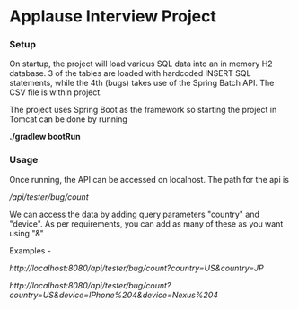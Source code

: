 # Applause Interview Project

### Setup

On startup, the project will load various SQL data into an in memory
H2 database. 3 of the tables are loaded with hardcoded INSERT 
SQL statements, while the 4th (bugs) takes use of the Spring Batch
API. The CSV file is within project.

The project uses Spring Boot as the framework so starting the 
project in Tomcat can be done by running 

**./gradlew bootRun**

### Usage

Once running, the API can be accessed on localhost.
The path for the api is 

*/api/tester/bug/count*

We can access the data by adding query parameters "country" and
"device". As per requirements, you can add as many of these 
as you want using "&"

Examples - 

*http://localhost:8080/api/tester/bug/count?country=US&country=JP*

*http://localhost:8080/api/tester/bug/count?country=US&device=IPhone%204&device=Nexus%204*


